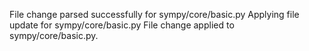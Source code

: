 File change parsed successfully for sympy/core/basic.py
Applying file update for sympy/core/basic.py
File change applied to sympy/core/basic.py.
